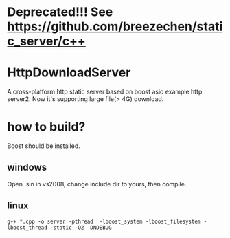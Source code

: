 Deprecated!!! See https://github.com/breezechen/static_server/c++
=================================================================


HttpDownloadServer
==================
A cross-platform http static server based on boost asio example http server2. Now it's supporting large file(> 4G) download.

how to build?
============

Boost should be installed.

windows
-------
Open .sln in vs2008, change include dir to yours, then compile.

linux
-----
```shell
g++ *.cpp -o server -pthread  -lboost_system -lboost_filesystem -lboost_thread -static -O2 -DNDEBUG
```

